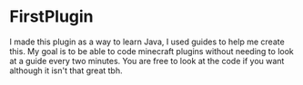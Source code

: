 # FirstPlugin
I made this plugin as a way to learn Java, I used guides to help me create this. My goal is to be able to code minecraft plugins
without needing to look at a guide every two minutes. You are free to look at the code if you want although it isn't that great tbh.
